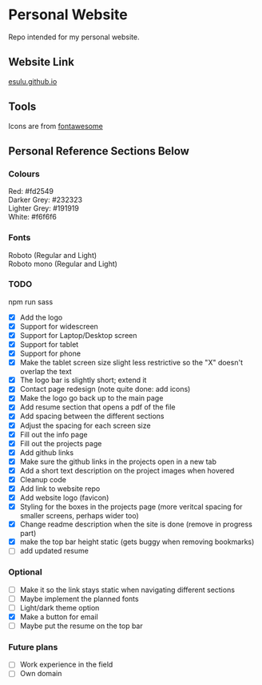 # Personal Website
Repo intended for my personal website.

## Website Link
[esulu.github.io](https://esulu.github.io)

## Tools
Icons are from [fontawesome](https://fontawesome.com)

## Personal Reference Sections Below

### Colours
Red: #fd2549  
Darker Grey: #232323  
Lighter Grey: #191919  
White: #f6f6f6  

### Fonts
Roboto (Regular and Light)  
Roboto mono (Regular and Light)  

### TODO
npm run sass  
- [x] Add the logo  
- [x] Support for widescreen  
- [x] Support for Laptop/Desktop screen  
- [x] Support for tablet  
- [x] Support for phone 
- [x] Make the tablet screen size slight less restrictive so the "X" doesn't overlap the text  
- [x] The logo bar is slightly short; extend it    
- [x] Contact page redesign (note quite done: add icons)  
- [x] Make the logo go back up to the main page  
- [x] Add resume section that opens a pdf of the file  
- [x] Add spacing between the different sections  
- [x] Adjust the spacing for each screen size  
- [x] Fill out the info page    
- [x] Fill out the projects page
- [x] Add github links    
- [x] Make sure the github links in the projects open in a new tab  
- [x] Add a short text description on the project images when hovered     
- [x] Cleanup code   
- [x] Add link to website repo  
- [x] Add website logo (favicon)  
- [x] Styling for the boxes in the projects page (more veritcal spacing for smaller screens, perhaps wider too)  
- [x] Change readme description when the site is done (remove in progress part)  
- [x] make the top bar height static (gets buggy when removing bookmarks)  
- [ ] add updated resume  

### Optional
- [ ] Make it so the link stays static when navigating different sections  
- [ ] Maybe implement the planned fonts 
- [ ] Light/dark theme option  
- [x] Make a button for email 
- [ ] Maybe put the resume on the top bar

### Future plans
- [ ] Work experience in the field  
- [ ] Own domain  
